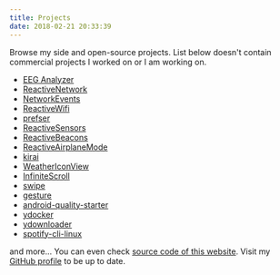 ```yaml
---
title: Projects
date: 2018-02-21 20:33:39
---
```


Browse my side and open-source projects. List below doesn't contain commercial projects I worked on or I am working on. 

* [EEG Analyzer](https://play.google.com/store/apps/details?id=com.pwittchen.eeganalyzer)
* [ReactiveNetwork](https://github.com/pwittchen/ReactiveNetwork)
* [NetworkEvents](https://github.com/pwittchen/NetworkEvents)
* [ReactiveWifi](https://github.com/pwittchen/ReactiveWiFi)
* [prefser](https://github.com/pwittchen/prefser)
* [ReactiveSensors](https://github.com/pwittchen/ReactiveSensors)
* [ReactiveBeacons](https://github.com/pwittchen/ReactiveBeacons)
* [ReactiveAirplaneMode](https://github.com/pwittchen/ReactiveAirplaneMode)
* [kirai](https://github.com/pwittchen/kirai)
* [WeatherIconView](https://github.com/pwittchen/WeatherIconView)
* [InfiniteScroll](https://github.com/pwittchen/InfiniteScroll)
* [swipe](https://github.com/pwittchen/swipe)
* [gesture](https://github.com/pwittchen/gesture)
* [android-quality-starter](https://github.com/pwittchen/android-quality-starter)
* [ydocker](https://github.com/pwittchen/ydocker)
* [ydownloader](https://github.com/pwittchen/ydownloader)
* [spotify-cli-linux](https://github.com/pwittchen/spotify-cli-linux)

and more... You can even check [source code of this website](https://github.com/pwittchen/blog). Visit my [GitHub profile](https://github.com/pwittchen) to be up to date.
